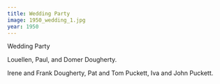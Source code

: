 ```yaml
---
title: Wedding Party
image: 1950_wedding_1.jpg
year: 1950
---
```


Wedding Party

Louellen, Paul, and Domer Dougherty.

Irene and Frank Dougherty, Pat and Tom Puckett, Iva and John Puckett.